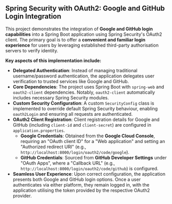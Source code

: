 
## Spring Security with OAuth2: Google and GitHub Login Integration

This project demonstrates the integration of **Google and GitHub login capabilities** into a Spring Boot application using Spring Security's OAuth2 client. The primary goal is to offer a **convenient and familiar login experience** for users by leveraging established third-party authorisation servers to verify identity.

**Key aspects of this implementation include:**

*   **Delegated Authentication**: Instead of managing traditional username/password authentication, the application delegates user verification to trusted services like Google and GitHub.
*   **Core Dependencies**: The project uses Spring Boot with `spring-web` and `oauth2-client` dependencies. Notably, `oauth2-client` automatically includes necessary Spring Security modules.
*   **Custom Security Configuration**: A custom `SecurityConfig` class is implemented to override default Spring Security behaviour, enabling `oauth2Login` and ensuring all requests are authenticated.
*   **OAuth2 Client Registration**: Client registration details for Google and GitHub (including `client-id` and `client-secret`) are configured in `application.properties`.
    *   **Google Credentials**: Obtained from the **Google Cloud Console**, requiring an "OAuth client ID" for a "Web application" and setting an "Authorized redirect URI" (e.g., `http://localhost:8000/login/oauth2/code/google`).
    *   **GitHub Credentials**: Sourced from **GitHub Developer Settings** under "OAuth Apps", where a "Callback URL" (e.g., `http://localhost:8000/login/oauth2/code/github`) is configured.
*   **Seamless User Experience**: Upon correct configuration, the application presents both Google and GitHub login options. Once a user authenticates via either platform, they remain logged in, with the application utilising the token provided by the respective OAuth2 provider.